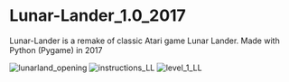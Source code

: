 # Lunar-Lander_1.0_2017
Lunar-Lander is a remake of classic Atari game Lunar Lander. Made with Python (Pygame) in 2017

![lunarland_opening](https://user-images.githubusercontent.com/31898512/94225120-2d93e880-fec2-11ea-84d3-f6d6446a88e0.jpg)
![instructions_LL](https://user-images.githubusercontent.com/31898512/94225339-adba4e00-fec2-11ea-8b89-afca873bbecf.jpg)
![level_1_LL](https://user-images.githubusercontent.com/31898512/94225394-cd517680-fec2-11ea-813e-373e7dc1868b.PNG)


